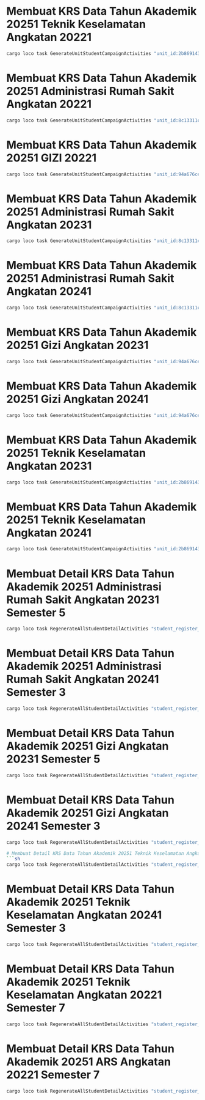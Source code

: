 # Membuat KRS Data Tahun Akademik 20251 Teknik Keselamatan Angkatan 20221
```sh
cargo loco task GenerateUnitStudentCampaignActivities "unit_id:2b869143-c522-4ca3-baea-057b2aa832ad" "academic_year_id:7fb68ca8-3376-4aef-b158-4c43f1b0f177" "student_academic_year_id:6d03bd17-d3b5-4241-bd1b-e47034687837"
```

# Membuat KRS Data Tahun Akademik 20251 Administrasi Rumah Sakit Angkatan 20221
```sh
cargo loco task GenerateUnitStudentCampaignActivities "unit_id:8c13311c-5d4b-4840-a71f-ed0dd732e170" "academic_year_id:7fb68ca8-3376-4aef-b158-4c43f1b0f177" "student_academic_year_id:6d03bd17-d3b5-4241-bd1b-e47034687837"
```

# Membuat KRS Data Tahun Akademik 20251 GIZI 20221
```sh
cargo loco task GenerateUnitStudentCampaignActivities "unit_id:94a676ce-06e6-4fd5-88c2-3122533f9ccb" "academic_year_id:7fb68ca8-3376-4aef-b158-4c43f1b0f177" "student_academic_year_id:6d03bd17-d3b5-4241-bd1b-e47034687837"
```

# Membuat KRS Data Tahun Akademik 20251 Administrasi Rumah Sakit Angkatan 20231
```sh
cargo loco task GenerateUnitStudentCampaignActivities "unit_id:8c13311c-5d4b-4840-a71f-ed0dd732e170" "academic_year_id:7fb68ca8-3376-4aef-b158-4c43f1b0f177" "student_academic_year_id:cea55274-4be3-4311-8c68-cc788e988c1b"
```
# Membuat KRS Data Tahun Akademik 20251 Administrasi Rumah Sakit Angkatan 20241
```sh
cargo loco task GenerateUnitStudentCampaignActivities "unit_id:8c13311c-5d4b-4840-a71f-ed0dd732e170" "academic_year_id:7fb68ca8-3376-4aef-b158-4c43f1b0f177" "student_academic_year_id:5884b8d6-bab3-4e5e-99bc-739a114596f2"
```

# Membuat KRS Data Tahun Akademik 20251 Gizi Angkatan 20231
```sh
cargo loco task GenerateUnitStudentCampaignActivities "unit_id:94a676ce-06e6-4fd5-88c2-3122533f9ccb" "academic_year_id:7fb68ca8-3376-4aef-b158-4c43f1b0f177" "student_academic_year_id:cea55274-4be3-4311-8c68-cc788e988c1b"
```

# Membuat KRS Data Tahun Akademik 20251 Gizi Angkatan 20241
```sh
cargo loco task GenerateUnitStudentCampaignActivities "unit_id:94a676ce-06e6-4fd5-88c2-3122533f9ccb" "academic_year_id:7fb68ca8-3376-4aef-b158-4c43f1b0f177" "student_academic_year_id:5884b8d6-bab3-4e5e-99bc-739a114596f2"
```

# Membuat KRS Data Tahun Akademik 20251 Teknik Keselamatan Angkatan 20231
```sh
cargo loco task GenerateUnitStudentCampaignActivities "unit_id:2b869143-c522-4ca3-baea-057b2aa832ad" "academic_year_id:7fb68ca8-3376-4aef-b158-4c43f1b0f177" "student_academic_year_id:cea55274-4be3-4311-8c68-cc788e988c1b"
```

# Membuat KRS Data Tahun Akademik 20251 Teknik Keselamatan Angkatan 20241
```sh
cargo loco task GenerateUnitStudentCampaignActivities "unit_id:2b869143-c522-4ca3-baea-057b2aa832ad" "academic_year_id:7fb68ca8-3376-4aef-b158-4c43f1b0f177" "student_academic_year_id:5884b8d6-bab3-4e5e-99bc-739a114596f2"
```

# Membuat Detail KRS Data Tahun Akademik 20251 Administrasi Rumah Sakit Angkatan 20231 Semester 5
```sh
cargo loco task RegenerateAllStudentDetailActivities "student_register_academic_year_id:cea55274-4be3-4311-8c68-cc788e988c1b" "curriculum_id:9b6511d2-3eff-4dbb-aeb5-a96b769de7fe" "unit_activity_id:cbef7f93-c76b-4572-bef3-e577bcd77108" "semester_id:73dca4f4-afa5-484d-b437-6ca945e691e9"
```

# Membuat Detail KRS Data Tahun Akademik 20251 Administrasi Rumah Sakit Angkatan 20241 Semester 3
```sh
cargo loco task RegenerateAllStudentDetailActivities "student_register_academic_year_id:5884b8d6-bab3-4e5e-99bc-739a114596f2" "curriculum_id:9b6511d2-3eff-4dbb-aeb5-a96b769de7fe" "unit_activity_id:cbef7f93-c76b-4572-bef3-e577bcd77108" "semester_id:3f7493cd-e782-4b41-bcb6-9e9d2d1b3cfc"
```

# Membuat Detail KRS Data Tahun Akademik 20251 Gizi Angkatan 20231 Semester 5
```sh
cargo loco task RegenerateAllStudentDetailActivities "student_register_academic_year_id:cea55274-4be3-4311-8c68-cc788e988c1b" "curriculum_id:9b6511d2-341d-4d7c-8033-ffe7c33a2d96" "unit_activity_id:b9885c06-e327-449c-b54f-88a0fdd65cb1" "semester_id:73dca4f4-afa5-484d-b437-6ca945e691e9"
```

# Membuat Detail KRS Data Tahun Akademik 20251 Gizi Angkatan 20241 Semester 3
```sh
cargo loco task RegenerateAllStudentDetailActivities "student_register_academic_year_id:5884b8d6-bab3-4e5e-99bc-739a114596f2" "curriculum_id:9b6511d2-341d-4d7c-8033-ffe7c33a2d96" "unit_activity_id:b9885c06-e327-449c-b54f-88a0fdd65cb1" "semester_id:3f7493cd-e782-4b41-bcb6-9e9d2d1b3cfc"

# Membuat Detail KRS Data Tahun Akademik 20251 Teknik Keselamatan Angkatan 20231 Semester 5
```sh
cargo loco task RegenerateAllStudentDetailActivities "student_register_academic_year_id:cea55274-4be3-4311-8c68-cc788e988c1b" "curriculum_id:9b6511d2-4805-40aa-8888-223e437ced71" "unit_activity_id:95d042c5-6e76-44c5-b9e5-8d422c379f85" "semester_id:73dca4f4-afa5-484d-b437-6ca945e691e9"
```

# Membuat Detail KRS Data Tahun Akademik 20251 Teknik Keselamatan Angkatan 20241 Semester 3
```sh
cargo loco task RegenerateAllStudentDetailActivities "student_register_academic_year_id:5884b8d6-bab3-4e5e-99bc-739a114596f2" "curriculum_id:9b6511d2-4805-40aa-8888-223e437ced71" "unit_activity_id:95d042c5-6e76-44c5-b9e5-8d422c379f85" "semester_id:3f7493cd-e782-4b41-bcb6-9e9d2d1b3cfc"
```

# Membuat Detail KRS Data Tahun Akademik 20251 Teknik Keselamatan Angkatan 20221 Semester 7
```sh
cargo loco task RegenerateAllStudentDetailActivities "student_register_academic_year_id:6d03bd17-d3b5-4241-bd1b-e47034687837" "curriculum_id:a43de229-8f63-4496-9a64-f9ea27c6f104" "unit_activity_id:95d042c5-6e76-44c5-b9e5-8d422c379f85" "semester_id:a9a4f4e2-864a-429f-a8fb-1bd84e17f571"
```


# Membuat Detail KRS Data Tahun Akademik 20251 ARS Angkatan 20221 Semester 7
```sh
cargo loco task RegenerateAllStudentDetailActivities "student_register_academic_year_id:6d03bd17-d3b5-4241-bd1b-e47034687837" "curriculum_id:b7d9f9d9-1bd1-4c92-a928-58720cf0a214" "unit_activity_id:cbef7f93-c76b-4572-bef3-e577bcd77108" "semester_id:a9a4f4e2-864a-429f-a8fb-1bd84e17f571"